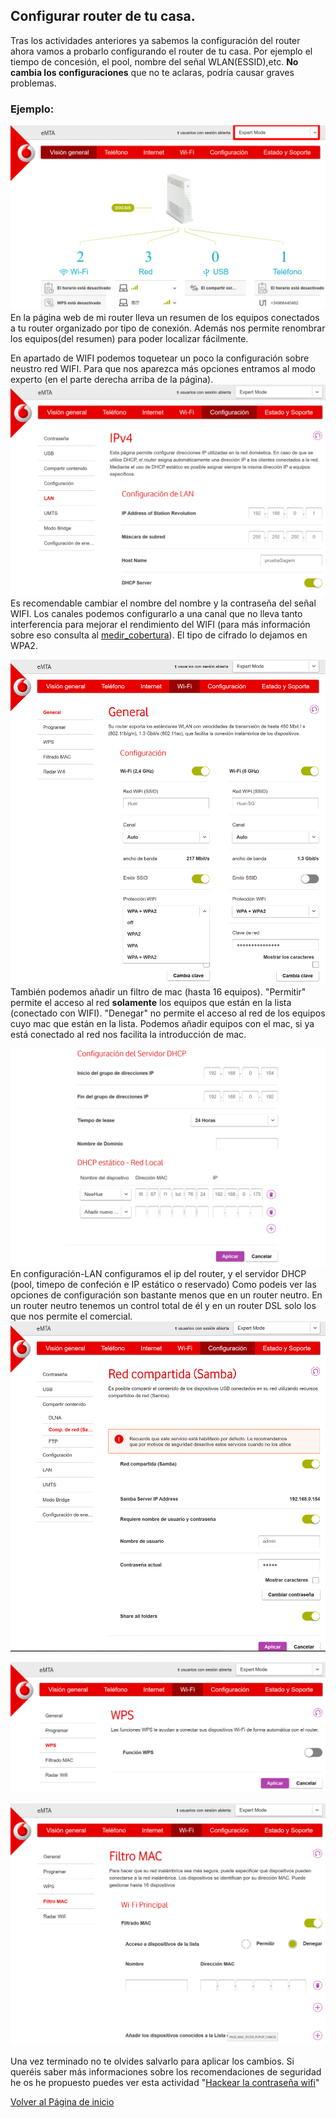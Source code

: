 ## Configurar router de tu casa.

Tras los actividades anteriores ya sabemos la configuración del router ahora vamos a probarlo configurando el router de tu casa. Por ejemplo el tiempo de concesión, el pool, nombre del señal WLAN(ESSID),etc.
**No cambia los configuraciones** que no te aclaras, podría causar graves problemas.

### Ejemplo:
![imagen de configuración del router vodafone1](imagen/vodafone11.png)
En la página web de mi router lleva un resumen de los equipos conectados a tu router organizado por tipo de conexión. Además nos permite renombrar los equipos(del resumen) para poder localizar fácilmente.

En apartado de WIFI podemos toquetear un poco la configuración sobre neustro red WIFI. Para que nos aparezca más opciones entramos al modo experto (en el parte derecha arriba de la página).
![imagen de configuración del router vodafone2](imagen/vodafone12.png)
Es recomendable cambiar el nombre del nombre y la contraseña del señal WIFI. Los canales podemos configurarlo a una canal que no lleva tanto interferencia para mejorar el rendimiento del WIFI (para más información sobre eso consulta al [medir_cobertura](https://serrogard.github.io/Se-al-WiFi/)). El tipo de cifrado lo dejamos en WPA2.

![imagen de configuración del router vodafone5](imagen/vodafone15.png)
También podemos añadir un filtro de mac (hasta 16 equipos). "Permitir" permite el acceso al red **solamente** los equipos que están en la lista (conectado con WIFI). "Denegar" no permite el acceso al red de los equipos cuyo mac que están en la lista. Podemos añadir equipos con el mac, si ya está conectado al red nos facilita la introducción de mac.

![imagen de configuración del router vodafone3](imagen/vodafone13.png)
En configuración-LAN configuramos el ip del router, y el servidor DHCP (pool, timepo de confeción e IP estático o reservado)
Como podeis ver las opciones de configuración son bastante menos que en un router neutro. En un router neutro tenemos un control total de él y en un router DSL solo los que nos permite el comercial.
![imagen de configuración del router vodafone4](imagen/vodafone14.png)

![imagen de configuración del router vodafone6](imagen/vodafone6.png)

![imagen de configuración del router vodafone7](imagen/vodafone7.png)

Una vez terminado no te olvides salvarlo para aplicar los cambios.
Si queréis saber más informaciones sobre los recomendaciones de seguridad he os he propuesto puedes ver esta actividad "[Hackear la contraseña wifi](https://nswhuei.github.io/hack-wifi/)"

[Volver al Página de inicio](inicio.md)
